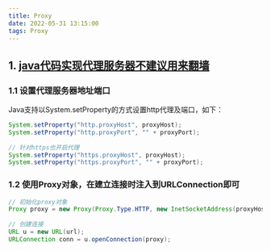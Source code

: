 ```yaml
---
title: Proxy
date: 2022-05-31 13:15:00
tags: Proxy
---
```


## 1. [java代码实现代理服务器不建议用来翻墙](https://www.fengma.xin/article/109)

### 1.1 设置代理服务器地址端口

Java支持以System.setProperty的方式设置http代理及端口，如下：

```java
System.setProperty("http.proxyHost", proxyHost);
System.setProperty("http.proxyPort", "" + proxyPort);
  
// 针对https也开启代理
System.setProperty("https.proxyHost", proxyHost);
System.setProperty("https.proxyPort", "" + proxyPort);
```

### 1.2 使用Proxy对象，在建立连接时注入到URLConnection即可

```java
// 初始化proxy对象
Proxy proxy = new Proxy(Proxy.Type.HTTP, new InetSocketAddress(proxyHost, proxyPort));
  
// 创建连接
URL u = new URL(url);
URLConnection conn = u.openConnection(proxy);
```
